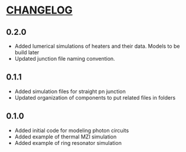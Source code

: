 # [CHANGELOG](https://keepachangelog.com/en/1.0.0/)

## 0.2.0
- Added lumerical simulations of heaters and their data. Models to be build later
- Updated junction file naming convention.

## 0.1.1
- Added simulation files for straight pn junction
- Updated organization of components to put related files in folders

## 0.1.0

- Added initial code for modeling photon circuits
- Added example of thermal MZI simulation
- Added example of ring resonator simulation